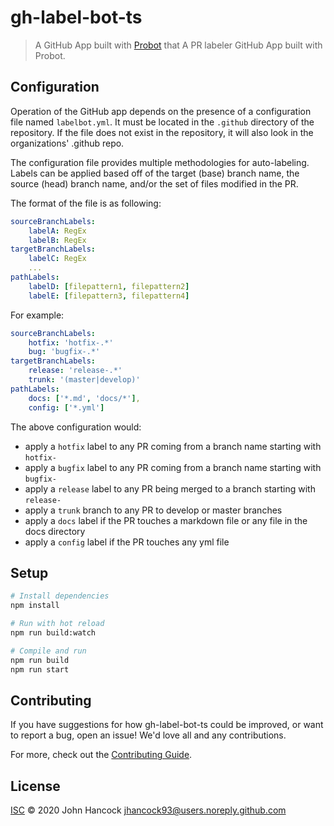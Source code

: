 # gh-label-bot-ts

> A GitHub App built with [Probot](https://github.com/probot/probot) that A PR labeler GitHub App built with Probot.

## Configuration

Operation of the GitHub app depends on the presence of a configuration file named `labelbot.yml`. It must be located in the `.github` directory of the repository. If the file does not exist in the repository, it will also look in the organizations' .github repo.

The configuration file provides multiple methodologies for auto-labeling. Labels can be applied based off of the target (base) branch name, the source (head) branch name, and/or the set of files modified in the PR.

The format of the file is as following:

```yml
sourceBranchLabels:
    labelA: RegEx
    labelB: RegEx
targetBranchLabels:
    labelC: RegEx
    ...
pathLabels:
    labelD: [filepattern1, filepattern2]
    labelE: [filepattern3, filepattern4]
```

For example:

```yml
sourceBranchLabels: 
    hotfix: 'hotfix-.*'
    bug: 'bugfix-.*'
targetBranchLabels: 
    release: 'release-.*'
    trunk: '(master|develop)'
pathLabels:
    docs: ['*.md', 'docs/*'],
    config: ['*.yml']
```

The above configuration would:

* apply a `hotfix` label to any PR coming from a branch name starting with `hotfix-`
* apply a `bugfix` label to any PR coming from a branch name starting with `bugfix-`
* apply a `release` label to any PR being merged to a branch starting with `release-`
* apply a `trunk` branch to any PR to develop or master branches
* apply a `docs` label if the PR touches a markdown file or any file in the docs directory
* apply a `config` label if the PR touches any yml file

## Setup

```sh
# Install dependencies
npm install

# Run with hot reload
npm run build:watch

# Compile and run
npm run build
npm run start
```

## Contributing

If you have suggestions for how gh-label-bot-ts could be improved, or want to report a bug, open an issue! We'd love all and any contributions.

For more, check out the [Contributing Guide](CONTRIBUTING.md).

## License

[ISC](LICENSE) © 2020 John Hancock <jhancock93@users.noreply.github.com>
